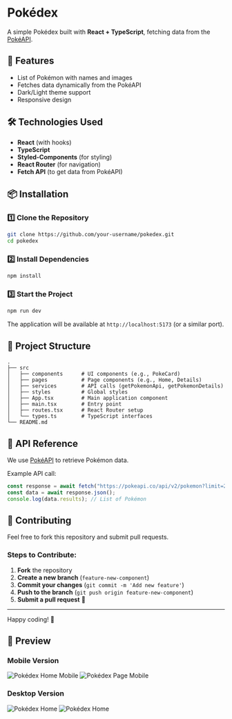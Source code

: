 # Pokédex

A simple Pokédex built with **React + TypeScript**, fetching data from the [PokéAPI](https://pokeapi.co/).

## 🚀 Features
- List of Pokémon with names and images
- Fetches data dynamically from the PokéAPI
- Dark/Light theme support
- Responsive design

## 🛠 Technologies Used
- **React** (with hooks)
- **TypeScript**
- **Styled-Components** (for styling)
- **React Router** (for navigation)
- **Fetch API** (to get data from PokéAPI)

## 📦 Installation

### 1️⃣ Clone the Repository
```sh
git clone https://github.com/your-username/pokedex.git
cd pokedex
```

### 2️⃣ Install Dependencies
```sh
npm install
```

### 3️⃣ Start the Project
```sh
npm run dev
```
The application will be available at `http://localhost:5173` (or a similar port).

## 📂 Project Structure
```
.
├── src
│   ├── components      # UI components (e.g., PokeCard)
│   ├── pages           # Page components (e.g., Home, Details)
│   ├── services        # API calls (getPokemonApi, getPokemonDetails)
│   ├── styles          # Global styles
│   ├── App.tsx         # Main application component
│   ├── main.tsx        # Entry point
│   ├── routes.tsx      # React Router setup
│   └── types.ts        # TypeScript interfaces
└── README.md
```

## 📌 API Reference
We use [PokéAPI](https://pokeapi.co/) to retrieve Pokémon data.

Example API call:
```ts
const response = await fetch("https://pokeapi.co/api/v2/pokemon?limit=20");
const data = await response.json();
console.log(data.results); // List of Pokémon
```

## 📝 Contributing
Feel free to fork this repository and submit pull requests.

### Steps to Contribute:
1. **Fork** the repository
2. **Create a new branch** (`feature-new-component`)
3. **Commit your changes** (`git commit -m 'Add new feature'`)
4. **Push to the branch** (`git push origin feature-new-component`)
5. **Submit a pull request** 🚀

---
Happy coding! 🎉
## 📸 Preview

### Mobile Version
![Pokédex Home Mobile](src/assets/pokedex-images/pokedex-home-mobile.jpg)
![Pokédex Page Mobile](src/assets/pokedex-images/pokemon-page-mobile.jpg)


### Desktop Version
![Pokédex Home](src/assets/pokedex-images/pokedex-home-desktop.jpg)
![Pokédex Home](src/assets/pokedex-images/pokemon-page-desktop.jpg)



